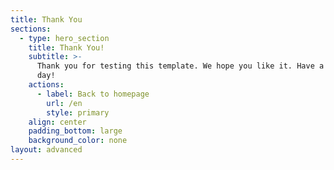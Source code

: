 ```yaml
---
title: Thank You
sections:
  - type: hero_section
    title: Thank You!
    subtitle: >-
      Thank you for testing this template. We hope you like it. Have a great
      day!
    actions:
      - label: Back to homepage
        url: /en
        style: primary
    align: center
    padding_bottom: large
    background_color: none
layout: advanced
---
```

